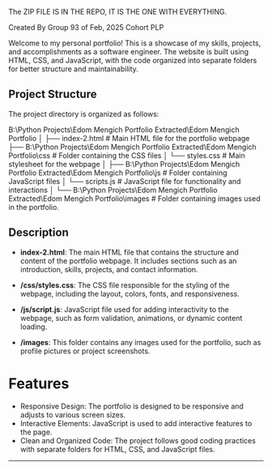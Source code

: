 The ZIP FILE IS IN THE REPO, IT IS THE ONE WITH EVERYTHING.


Created By Group 93 of Feb, 2025 Cohort
PLP

Welcome to my personal portfolio! This is a showcase of my skills, projects, and accomplishments as a software engineer. The website is built using HTML, CSS, and JavaScript, with the code organized into separate folders for better structure and maintainability.

## Project Structure

The project directory is organized as follows:

B:\Python Projects\Edom Mengich Portfolio Extracted\Edom Mengich Portfolio │ ├── index-2.html # Main HTML file for the portfolio webpage ├── B:\Python Projects\Edom Mengich Portfolio Extracted\Edom Mengich Portfolio\css # Folder containing the CSS files │ └── styles.css # Main stylesheet for the webpage │ ├── B:\Python Projects\Edom Mengich Portfolio Extracted\Edom Mengich Portfolio\js # Folder containing JavaScript files │ └── scripts.js # JavaScript file for functionality and interactions │ └── B:\Python Projects\Edom Mengich Portfolio Extracted\Edom Mengich Portfolio\images # Folder containing images used in the portfolio.

## Description

- **index-2.html**: The main HTML file that contains the structure and content of the portfolio webpage. It includes sections such as an introduction, skills, projects, and contact information.
  
- **/css/styles.css**: The CSS file responsible for the styling of the webpage, including the layout, colors, fonts, and responsiveness.

- **/js/script.js**: JavaScript file used for adding interactivity to the webpage, such as form validation, animations, or dynamic content loading.

- **/images**: This folder contains any images used for the portfolio, such as profile pictures or project screenshots.




# Features

- Responsive Design: The portfolio is designed to be responsive and adjusts to various screen sizes.
- Interactive Elements: JavaScript is used to add interactive features to the page.
- Clean and Organized Code: The project follows good coding practices with separate folders for HTML, CSS, and JavaScript files.

---



